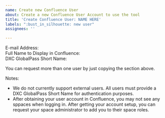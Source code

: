 ```yaml
---
name: Create new Confluence User
about: Create a new Confluence User Account to use the tool
title: 'Create Confluence User: NAME HERE'
labels: ":bust_in_silhouette: new user"
assignees: ''

---
```


E-mail Address:  
Full Name to Display in Confluence:  
DXC GlobalPass Short Name:  

You can request more than one user by just copying the section above.

Notes:
* We do not currently support external users. All users must provide a DXC GlobalPass Short Name for authentication purposes.
* After obtaining your user account in Confluence, you may not see any sppaces when logging in.  After getting your account setup, you can request your space administrator to add you to their space roles.
